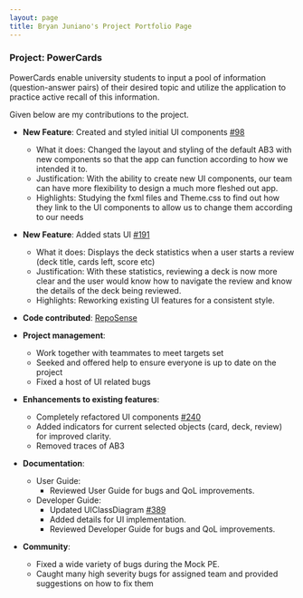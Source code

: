 ```yaml
---
layout: page
title: Bryan Juniano's Project Portfolio Page
---
```


### Project: PowerCards

PowerCards enable university students to input a pool of information (question-answer pairs) of their desired topic and utilize the application to practice active recall of this information.

Given below are my contributions to the project.

* **New Feature**: Created and styled initial UI components [#98](https://github.com/AY2223S2-CS2103T-W11-3/tp/pull/98)
    * What it does: Changed the layout and styling of the default AB3 with new components so that the app can function according to how we intended it to.
    * Justification: With the ability to create new UI components, our team can have more flexibility to design a much more fleshed out app.
    * Highlights: Studying the fxml files and Theme.css to find out how they link to the UI components to allow us to change them according to our needs
* **New Feature**: Added stats UI [#191](https://github.com/AY2223S2-CS2103T-W11-3/tp/pull/191)
  * What it does: Displays the deck statistics when a user starts a review (deck title, cards left, score etc)
  * Justification: With these statistics, reviewing a deck is now more clear and the user would know how to navigate the review and know the details of the deck being reviewed.
  * Highlights: Reworking existing UI features for a consistent style.

* **Code contributed**: [RepoSense](https://nus-cs2103-ay2223s2.github.io/tp-dashboard/?search=junianob&breakdown=true&sort=groupTitle%20dsc&sortWithin=title&since=2023-02-17&timeframe=commit&mergegroup=&groupSelect=groupByRepos&checkedFileTypes=docs~functional-code~test-code~other)

* **Project management**:
    * Work together with teammates to meet targets set
    * Seeked and offered help to ensure everyone is up to date on the project
    * Fixed a host of UI related bugs

* **Enhancements to existing features**:
    * Completely refactored UI components [#240](https://github.com/AY2223S2-CS2103T-W11-3/tp/pull/240)
    * Added indicators for current selected objects (card, deck, review) for improved clarity.
    * Removed traces of AB3 

* **Documentation**:
    * User Guide:
        * Reviewed User Guide for bugs and QoL improvements.
    * Developer Guide:
        * Updated UIClassDiagram [#389](https://github.com/AY2223S2-CS2103T-W11-3/tp/pull/389)
        * Added details for UI implementation.
        * Reviewed Developer Guide for bugs and QoL improvements.

* **Community**:
  * Fixed a wide variety of bugs during the Mock PE.
  * Caught many high severity bugs for assigned team and provided suggestions on how to fix them
